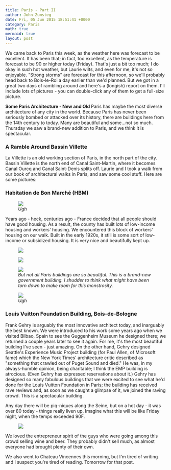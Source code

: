 ```yaml
---
title: Paris - Part II
author: John Zumsteg
date: Fri, 05 Jun 2015 18:51:41 +0000
category: Paris
math: true
mermaid: true
layout: post
---
```

We came back to Paris this week, as the weather here was forecast to be excellent. It has been that; in fact, too excellent, as the temperature is forecast to be 90 or higher today (Friday). That's just a bit too much; I do okay in such hot weather, but Laurie wilts, and even for me, it's not so enjoyable. "Strong storms" are forecast for this afternoon, so we'll probably head back to Bois-le-Roi a day earlier than we'd planned. But we got in a great two days of rambling around and here's a (longish) report on them. I'll include lots of pictures - you can double-click any of them to get a full-size picture.

<strong>Some Paris Architecture - New and Old
</strong>
Paris has maybe the most diverse architecture of any city in the world. Because Paris has never been seriously bombed or attacked over its history, there are buildings here from the 14th century to today. Many are beautiful and some...not so much. Thursday we saw a brand-new addition to Paris, and we think it is spectacular.
<h3>A Ramble Around Bassin Villette</h3>
La Villette is an old working section of Paris, in the north part of the city. Bassin Villette is the north end of Canal Saint-Martin, where it becomes Canal Ourcq and Canal Saint-Denis splits off. Laurie and I took a walk from our book of architectural walks in Paris, and saw some cool stuff. Here are some pictures:

<h3 class="alignnone">Habitation de Bon Marché (HBM)</h3>

<figure>
	<img src="{{site.url}}/assets/images/2015/06/20150603_DSC05172.jpg"/>
	<figcaption><em>Ugh</em></figcaption>
</figure>

<p class="alignnone">Years ago - heck, centuries ago - France decided that all people should have good housing. As a result, the county has built lots of low-income housing and workers' housing. We encountered this block of workers' housing on our walk. Built in the early 1920s, it still is some sort of low-income or subsidized housing. It is very nice and beautifully kept up.
<figure>
	<img src="{{site.url}}/assets/images/2015/06/20150603_DSC05172.jpg"/>
	<figcaption><em></em></figcaption>
</figure>


<figure>
	<img src="{{site.url}}/assets/images/2015/06/20150603_DSC05175.jpg"/>
	<figcaption><em></em></figcaption>
</figure>

<figure>
	<img src="{{site.url}}/assets/images/2015/06/20150603_DSC05189.jpg"/>
	<figcaption><em>But not all Paris buildings are so beautiful. This is a brand-new government building. I shudder to think what might have been torn down to make room for this monstrosity.</em></figcaption>
</figure>


<figure>
	<img src="{{site.url}}/assets/images/2015/06/20150603_DSC05169.jpg"/>
	<figcaption><em>Ugh</em></figcaption>
</figure>


<h3 class="alignnone">Louis Vuitton Foundation Building, Bois-de-Bologne</h3>
Frank Gehry is arguably the most innovative architect today, and inarguably the best known. We were introduced to his work some years ago when we visited Bilbao, Spain to see the Guggenheim Museum he designed there; we returned a couple years later to see it again. For me, it's the most beautiful building I've seen - just amazing. On the other hand, Gehry designed Seattle's Experience Music Project building (for Paul Allen, of Microsoft fame) which the New York Times' architecture critic described as "something that crawled out of Puget Sound and died." He was, in my always-humble opinion, being charitable; I think the EMP building is atrocious. (Even Gehry has expressed reservations about it.) Gehry has designed so many fabulous buildings that we were excited to see what he'd done for the Louis Vuitton Foundation in Paris; the building has received rave reviews and, as soon as we caught a glimpse of it, we joined the raving crowd. This is a spectacular building.

Any day there will be piq-niques along the Seine, but on a hot day - it was over 80 today - things really liven up. Imagine what this will be like Friday night, when the temps exceeded 90F.

<figure>
	<img src="{{site.url}}/assets/images/2015/06/20150604_DSC05255.jpg"/>
	<figcaption></figcaption>
</figure>


We loved the entrepreneur spirit of the guys who were going among this crowd selling wine and beer. They probably didn't sell much, as almost everyone had brought plenty of their own.

We also went to Chateau Vincennes this morning, but I'm tired of writing and I suspect you're tired of reading. Tomorrow for that post.
